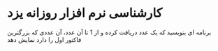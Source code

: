 # کارشناسی نرم افزار روزانه یزد

برنامه ای بنویسید که یک عدد دریافت کرده و از 1 تا آن عدد، آن عددی که بزرگترین فاکتور اول را دارد نمایش دهد
